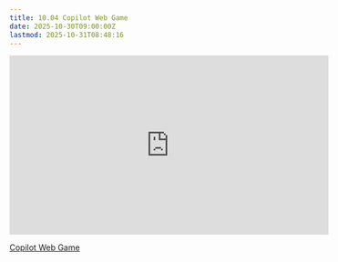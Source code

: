 ```yaml
---
title: 10.04 Copilot Web Game
date: 2025-10-30T09:00:00Z
lastmod: 2025-10-31T08:48:16
---
```


<div class="video-grid">
<div class="iframe-16-9-container"><iframe class="youTubeIframe" width="560" height="315" src="https://www.youtube.com/embed/WamdS7c0AoQ?rel=0" title="YouTube video player" frameborder="0" allow="accelerometer; autoplay; clipboard-write; encrypted-media; gyroscope; picture-in-picture; web-share" referrerpolicy="strict-origin-when-cross-origin" allowfullscreen></iframe>
</div>
</div>

[Copilot Web Game](https://youtu.be/WamdS7c0AoQ)
